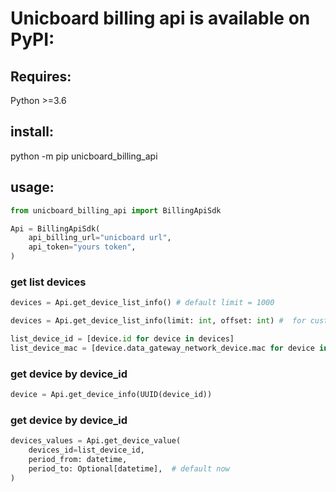 # Unicboard billing api is available on PyPI:

## Requires:

Python >=3.6

## install:

python -m pip unicboard_billing_api

## usage:
```python
from unicboard_billing_api import BillingApiSdk

Api = BillingApiSdk(
    api_billing_url="unicboard url",
    api_token="yours token",
) 
```
### get list devices
```python
devices = Api.get_device_list_info() # default limit = 1000

devices = Api.get_device_list_info(limit: int, offset: int) #  for custom limit/offset

list_device_id = [device.id for device in devices] 
list_device_mac = [device.data_gateway_network_device.mac for device in devices]
```

### get device by device_id
```python
device = Api.get_device_info(UUID(device_id))
```

### get device by device_id
```python
devices_values = Api.get_device_value(
    devices_id=list_device_id,
    period_from: datetime,
    period_to: Optional[datetime],  # default now
)
```

